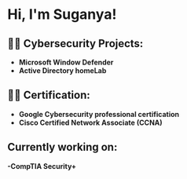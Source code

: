 <h1>Hi, I'm Suganya! 

<h2>👨‍💻 Cybersecurity Projects:</h2>

- <b>Microsoft Window Defender </b>
- <b>Active Directory homeLab </b>

<h2> 👨‍💻 Certification:</h2>

- <b> Google Cybersecurity professional certification
- <b> Cisco Certified Network Associate (CCNA)

<h2> Currently working on:</h2>

   -CompTIA Security+

